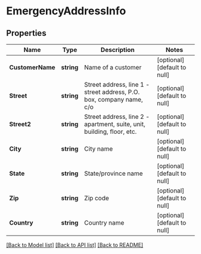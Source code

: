 # EmergencyAddressInfo

## Properties
Name | Type | Description | Notes
------------ | ------------- | ------------- | -------------
**CustomerName** | **string** | Name of a customer | [optional] [default to null]
**Street** | **string** | Street address, line 1 - street address, P.O. box, company name, c/o | [optional] [default to null]
**Street2** | **string** | Street address, line 2 - apartment, suite, unit, building, floor, etc. | [optional] [default to null]
**City** | **string** | City name | [optional] [default to null]
**State** | **string** | State/province name | [optional] [default to null]
**Zip** | **string** | Zip code | [optional] [default to null]
**Country** | **string** | Country name | [optional] [default to null]

[[Back to Model list]](../README.md#documentation-for-models) [[Back to API list]](../README.md#documentation-for-api-endpoints) [[Back to README]](../README.md)


